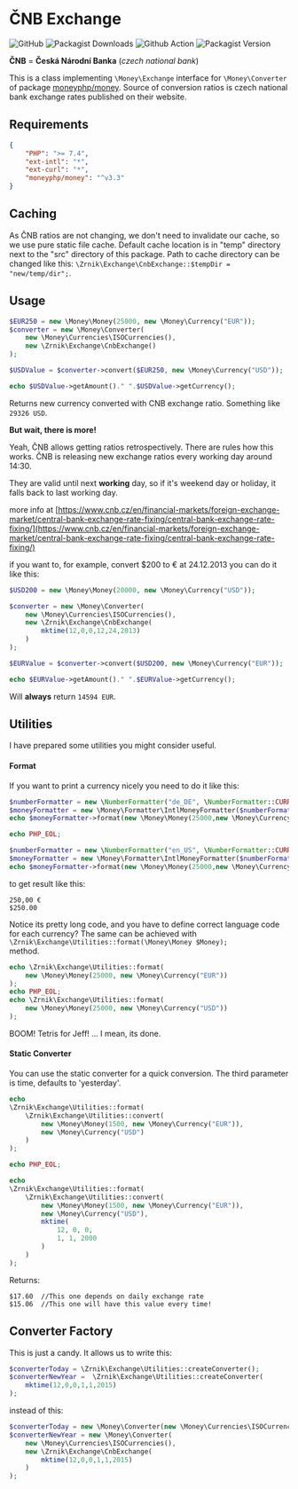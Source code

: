 # ČNB Exchange

![GitHub](https://img.shields.io/github/license/zrnik/CNB-Exchange)
![Packagist Downloads](https://img.shields.io/packagist/dm/zrnik/cnb-exchange)
![Github Action](https://img.shields.io/github/workflow/status/zrnik/cnb-exchange/Tests/master)
![Packagist Version](https://img.shields.io/packagist/v/zrnik/cnb-exchange)  
 
 
**ČNB** = **Česká Národní Banka** (*czech national bank*)

This is a class implementing `\Money\Exchange` 
interface for `\Money\Converter` of package 
[moneyphp/money](https://github.com/moneyphp/money).
Source of conversion ratios is czech national bank 
exchange rates published on their website.

## Requirements

```json
{
    "PHP": ">= 7.4",
    "ext-intl": "*",
    "ext-curl": "*",
    "moneyphp/money": "^v3.3"
}
```

## Caching

As ČNB ratios are not changing, we don't need to
invalidate our cache, so we use pure static file cache. 
Default cache location is in "temp" directory next to 
the "src" directory of this package. Path to cache 
directory can be changed like this:
`\Zrnik\Exchange\CnbExchange::$tempDir = "new/temp/dir";`.

## Usage

```php
$EUR250 = new \Money\Money(25000, new \Money\Currency("EUR"));
$converter = new \Money\Converter(
    new \Money\Currencies\ISOCurrencies(),
    new \Zrnik\Exchange\CnbExchange()
);

$USDValue = $converter->convert($EUR250, new \Money\Currency("USD"));

echo $USDValue->getAmount()." ".$USDValue->getCurrency();
```

Returns new currency converted with CNB exchange ratio.
Something like `29326 USD`.

**But wait, there is more!**

Yeah, ČNB allows getting ratios retrospectively.
There are rules how this works. ČNB is releasing 
new exchange ratios every working day around 14:30.

They are valid until next **working** day, so 
if it's weekend day or holiday, it 
falls back to last working day. 

more info at [https://www.cnb.cz/en/financial-markets/foreign-exchange-market/central-bank-exchange-rate-fixing/central-bank-exchange-rate-fixing/](https://www.cnb.cz/en/financial-markets/foreign-exchange-market/central-bank-exchange-rate-fixing/central-bank-exchange-rate-fixing/)

if you want to, for example, convert $200 to € 
at 24.12.2013 you can do it like this:

```php
$USD200 = new \Money\Money(20000, new \Money\Currency("USD"));

$converter = new \Money\Converter(
    new \Money\Currencies\ISOCurrencies(),
    new \Zrnik\Exchange\CnbExchange(
        mktime(12,0,0,12,24,2013)
    )
);

$EURValue = $converter->convert($USD200, new \Money\Currency("EUR"));

echo $EURValue->getAmount()." ".$EURValue->getCurrency();
```

Will **always** return `14594 EUR`.


## Utilities

I have prepared some utilities you might consider useful.

#### Format

If you want to print a currency nicely you need to do it like this:

```php
$numberFormatter = new \NumberFormatter("de_DE", \NumberFormatter::CURRENCY);
$moneyFormatter = new \Money\Formatter\IntlMoneyFormatter($numberFormatter, new \Money\Currencies\ISOCurrencies());
echo $moneyFormatter->format(new \Money\Money(25000,new \Money\Currency("EUR")));

echo PHP_EOL;

$numberFormatter = new \NumberFormatter("en_US", \NumberFormatter::CURRENCY);
$moneyFormatter = new \Money\Formatter\IntlMoneyFormatter($numberFormatter, new \Money\Currencies\ISOCurrencies());
echo $moneyFormatter->format(new \Money\Money(25000,new \Money\Currency("USD")));
```

to get result like this:

```
250,00 €
$250.00
```

Notice its pretty long code, and you have 
to define correct language code for each 
currency? The same can be achieved with 
`\Zrnik\Exchange\Utilities::format(\Money\Money $Money);`  
method.

```php
echo \Zrnik\Exchange\Utilities::format(
    new \Money\Money(25000, new \Money\Currency("EUR"))
);
echo PHP_EOL;
echo \Zrnik\Exchange\Utilities::format(
    new \Money\Money(25000, new \Money\Currency("USD"))
);
```

BOOM! Tetris for Jeff!
... I mean, its done.

#### Static Converter

You can use the static converter for a quick conversion.
The third parameter is time, defaults to 'yesterday'.

```php
echo
\Zrnik\Exchange\Utilities::format(
    \Zrnik\Exchange\Utilities::convert(
        new \Money\Money(1500, new \Money\Currency("EUR")),
        new \Money\Currency("USD")
    )
);

echo PHP_EOL;

echo
\Zrnik\Exchange\Utilities::format(
    \Zrnik\Exchange\Utilities::convert(
        new \Money\Money(1500, new \Money\Currency("EUR")),
        new \Money\Currency("USD"),
        mktime(
            12, 0, 0,
            1, 1, 2000
        )
    )
);
```

Returns: 

```
$17.60  //This one depends on daily exchange rate
$15.06  //This one will have this value every time!
```

## Converter Factory

This is just a candy. It allows us to write this:

```php
$converterToday = \Zrnik\Exchange\Utilities::createConverter();
$converterNewYear =  \Zrnik\Exchange\Utilities::createConverter(
    mktime(12,0,0,1,1,2015)
);
```

instead of this:

```php
$converterToday = new \Money\Converter(new \Money\Currencies\ISOCurrencies(), new \Zrnik\Exchange\CnbExchange());
$converterNewYear = new \Money\Converter(
    new \Money\Currencies\ISOCurrencies(), 
    new \Zrnik\Exchange\CnbExchange(
        mktime(12,0,0,1,1,2015)
    )
);
```



